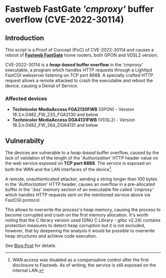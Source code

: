 # Fastweb FastGate *'cmproxy'* buffer overflow (CVE-2022-30114)

## Introduction
This script is a Proof of Concept (PoC) of CVE-2022-30114 and causes a reboot of **[Fastweb FastGate](https://www.fastweb.it/myfastweb/assistenza/guide/FASTGate/)** home routers, both GPON and VDSL2 version.

CVE-2022-30114 is a ***heap-based* buffer overflow** in the *'cmproxy'* executable, a program which handles HTTP requests through a Lighttpd FastCGI webserver listening on TCP port 8888.  A specially crafted HTTP request allows a remote attacked to crash the executable and reboot the device, causing a Denial of Service.

### Affected devices
* **Technicolor MediaAccess FGA2130FWB** (GPON) - Version 18.3.n.0482_FW_233_FGA2130 and below 
* **Technicolor MediaAccess DGA4131FWB** (VDSL2) - Version 18.3.n.0482_FW_264_DGA4131 and below


## Vulnerabilty 
The devices are vulnerable to a *heap-based* buffer overflow, caused by the lack of validation of the length of the '*Authorization*' HTTP header value on the web service exposed on **TCP port 8888**. The service is exposed on both the WAN and the LAN interfaces of the device[^1].

[^1]: WAN access was disabled as a compensative control after the first disclosure to Fastweb. As of writing, the service is still exposed on the internal LAN.

A remote, unauthenticated attacker, sending a string longer than 100 bytes in the '*Authorization*' HTTP header, causes an overflow in a pre-allocated buffer in the *'.bss'* memory section of an executable file called *'cmproxy'* which handles HTTP requests sent on the mentioned service above via FastCGI protocol.

This allows to overwrite the process's heap memory, causing the process to become corrupted and crash on the first memory allocation. It's worth noting that the C library version used (GNU C Library - glibc v2.24) contains protection measures to detect heap corruption but it is not excluded, however, that by deepening the analysis it would be possible to overwrite heap structures and achieve code execution.

See [Blog Post](https://str0ng4le.github.io) for details.
